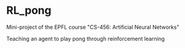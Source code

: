 # RL_pong
Mini-project of the EPFL course "CS-456: Artificial Neural Networks"

Teaching an agent to play pong through reinforcement learning
